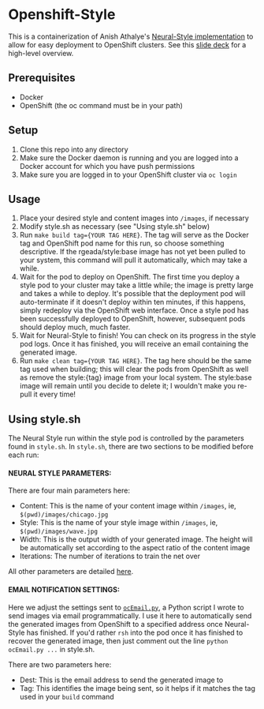 # Openshift-Style

This is a containerization of Anish Athalye's [Neural-Style implementation](https://github.com/anishathalye/neural-style) to allow for easy deployment to OpenShift clusters. See this [slide deck](https://docs.google.com/a/redhat.com/presentation/d/1xvOtt2dJET_0PI4oYtB6AjsAIjrzZ9zLdQyAfwuTNlU/edit?usp=sharing) for a high-level overview.

## Prerequisites
* Docker
* OpenShift (the oc command must be in your path)

## Setup
1. Clone this repo into any directory
2. Make sure the Docker daemon is running and you are logged into a Docker account for which you have push permissions
3. Make sure you are logged in to your OpenShift cluster via `oc login`

## Usage
1. Place your desired style and content images into `/images`, if necessary
2. Modify style.sh as necessary (see "Using style.sh" below)
3. Run `make build tag={YOUR TAG HERE}`. The tag will serve as the Docker tag and OpenShift pod name for this run, so choose something descriptive. If the rgeada/style:base image has not yet been pulled to your system, this command will pull it automatically, which may take a while.
4. Wait for the pod to deploy on OpenShift. The first time you deploy a style pod to your cluster may take a little while; the image is pretty large and takes a while to deploy. It's possible that the deployment pod will auto-terminate if it doesn't deploy within ten minutes, if this happens, simply redeploy via the OpenShift web interface. Once a style pod has been successfully deployed to OpenShift, however, subsequent pods should deploy much, much faster.
5. Wait for Neural-Style to finish! You can check on its progress in the style pod logs. Once it has finished, you will receive an email containing the generated image.
6. Run `make clean tag={YOUR TAG HERE}`. The tag here should be the same tag used when building; this will clear the pods from OpenShift as well as remove the style:{tag} image from your local system. The style:base image will remain until you decide to delete it; I wouldn't make you re-pull it every time!

## Using style.sh
The Neural Style run within the style pod is controlled by the parameters found in  `style.sh`. In `style.sh`, there are two sections to be modified before each run:

#### NEURAL STYLE PARAMETERS:
There are four main parameters here:
* Content: This is the name of your content image within `/images`, ie, `$(pwd)/images/chicago.jpg`
* Style: This is the name of your style image  within `/images`, ie, `$(pwd)/images/wave.jpg`
* Width: This is the output width of your generated image. The height will be automatically set according to the aspect ratio of the content image
* Iterations: The number of iterations to train the net over

All other parameters are detailed [here](https://github.com/anishathalye/neural-style).

#### EMAIL NOTIFICATION SETTINGS:
Here we adjust the settings sent to [`ocEmail.py`](https://github.com/RobGeada/openshift_style/blob/master/ocEmail.py), a Python script I wrote to send images via email programmatically. I use it here to automatically send the generated images from OpenShift to a specified address once Neural-Style has finished. If you'd rather `rsh` into the pod once it has finished to recover the generated image, then just comment out the line `python ocEmail.py ...` in style.sh.

There are two parameters here:
* Dest: This is the email address to send the generated image to
* Tag: This identifies the image being sent, so it helps if it matches the tag used in your `build` command
